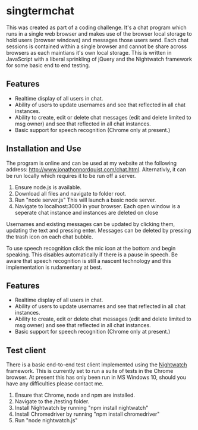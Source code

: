 singtermchat
============

This was created as part of a coding challenge.  It's a chat program which runs in a single web browser and makes use of the browser local storage to hold users (browser windows) and messages those users send.  Each chat sessions is contained within a single browser and cannot be share across browsers as each maintians it's own local storage.  This is written in JavaScript with a liberal sprinkling of jQuery and the Nightwatch framework for some basic end to end testing.

Features
--------
* Realtime display of all users in chat.
* Ability of users to update usernames and see that reflected in all chat instances.
* Ability to create, edit or delete chat messages (edit and delete limited to msg owner) and see that reflected in all chat instances.
* Basic support for speech recognition (Chrome only at present.)

Installation and Use
--------------------
The program is online and can be used at my website at the following address: http://www.jonathonnordquist.com/chat.html.  Alternativly, it can be run locally which requires it to be run off a server.

1. Ensure node.js is available.
2. Download all files and navigate to folder root.
3. Run "node server.js"  This will launch a basic node server.
4. Navigate to localhost:3000 in your browser.  Each open window is a seperate chat instance and instances are deleted on close

Usernames and existing messages can be updated by clicking them, updating the text and pressing enter.  Messages can be deleted by pressing the trash icon on each chat bubble.

To use speech recognition click the mic icon at the bottom and begin speaking.  This disables automatically if there is a pause in speech.  Be aware that speech recognition is still a nascent technology and this implementation is rudamentary at best.

Features
--------
* Realtime display of all users in chat.
* Ability of users to update usernames and see that reflected in all chat instances.
* Ability to create, edit or delete chat messages (edit and delete limited to msg owner) and see that reflected in all chat instances.
* Basic support for speech recognition (Chrome only at present.)

Test client
-----------
There is a basic end-to-end test client implemented using the [Nightwatch](http://nightwatchjs.org/) framework.  This is currently set to run a suite of tests in the Chrome browser.  At present this has only been run in MS Windows 10, should you have any difficulties please contact me. 

1. Ensure that Chrome, node and npm are installed.
2. Navigate to the /testing folder.
3. Install Nightwatch by running "npm install nightwatch"
4. Install Chromedriver by running "npm install chromedriver"
5. Run "node nightwatch.js"
